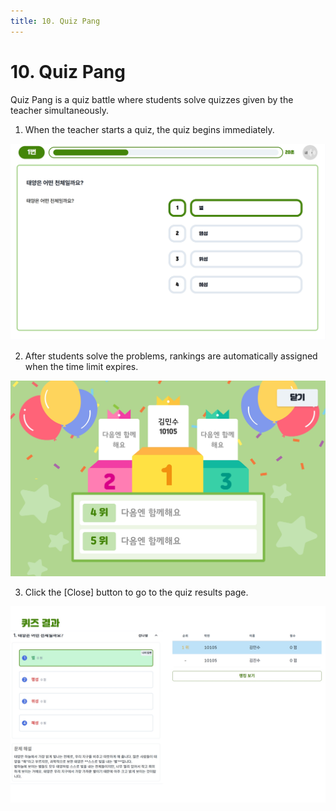 ```yaml
---
title: 10. Quiz Pang
---
```


# 10. Quiz Pang

Quiz Pang is a quiz battle where students solve quizzes given by the teacher simultaneously.

1. When the teacher starts a quiz, the quiz begins immediately.

![](/img/kr/elementary/student/10-01.jpg)

2. After students solve the problems, rankings are automatically assigned when the time limit expires.

![](/img/kr/elementary/student/10-02.jpg)

3. Click the [Close] button to go to the quiz results page.

![](/img/kr/elementary/student/10-03.jpg)
